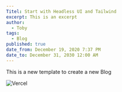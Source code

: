 ```yaml
---
Titel: Start with Headless UI and Tailwind
excerpt: This is an excerpt
author:
  - Toby
tags:
  - Blog
published: true
date_from: December 19, 2020 7:37 PM
date_to: December 31, 2030 12:00 AM
---
```

This is a new template to create a new Blog

![Vercel](/img/vercel.svg "Vercel")